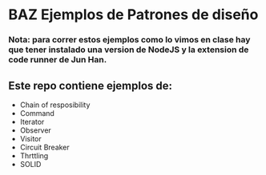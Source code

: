 # BAZ Ejemplos de Patrones de diseño


### Nota: para correr estos ejemplos como lo vimos en clase hay que tener instalado una version de NodeJS y la extension de code runner de Jun Han.

## Este repo contiene ejemplos de:

- Chain of resposibility
- Command
- Iterator
- Observer
- Visitor
- Circuit Breaker
- Thrttling
- SOLID